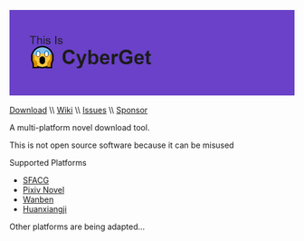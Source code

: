 ![CyberGet](cyberget.png)

<a align="center">[Download](https://github.com/3JoB/CyberGet/releases/tag/0.96-stable) \\\ [Wiki](https://github.com/3JoB/CyberGet/wiki) \\\ [Issues](https://github.com/3JoB/CyberGet/issues) \\\ [Sponsor](https://github.com/3JoB/CyberGet/blob/main/SPONSOR.MD)</a>

 
 
A multi-platform novel download tool.

This is not open source software because it can be misused

Supported Platforms
* [SFACG](https://book.sfacg.com)
* [Pixiv Novel](https://pixiv.net/novel)
* [Wanben](https://www.wanben.org)
* [Huanxiangji](http://www.huanxiangji.com)

Other platforms are being adapted...

